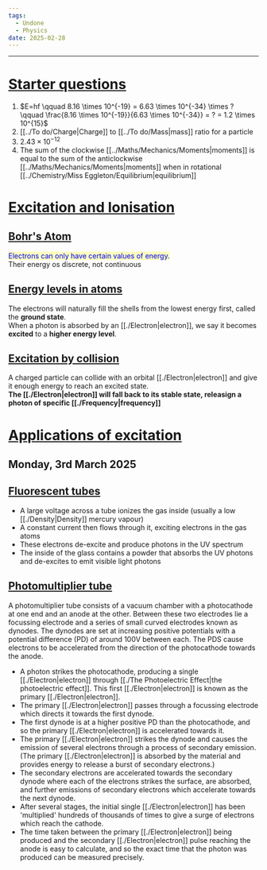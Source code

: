 ```yaml
---
tags:
  - Undone
  - Physics
date: 2025-02-28
---
```

---  
# <b><u>Starter questions</u></b>  
1. $E=hf \qquad 8.16 \times 10^{-19} = 6.63 \times 10^{-34} \times ? \qquad \frac{8.16 \times 10^{-19}}{6.63 \times 10^{-34}} = ? = 1.2 \times 10^{15}$  
2. [[../To do/Charge|Charge]] to [[../To do/Mass|mass]] ratio for a particle  
3. $2.43 \times 10^{-12}$  
4. The sum of the clockwise [[../Maths/Mechanics/Moments|moments]] is equal to the sum of the anticlockwise [[../Maths/Mechanics/Moments|moments]] when in rotational [[../Chemistry/Miss Eggleton/Equilibrium|equilibrium]]  
  
# <u><b>Excitation and Ionisation</b></u>  
## <u>Bohr's Atom</u>  
<span style="color: #0000F4; background-color: rgba(253,253,150,0.6);">Electrons can only have certain values of energy.</span>  
Their energy os discrete, not continuous  
  
## <u>Energy levels in atoms</u>  
The electrons will naturally fill the shells from the lowest energy first, called the <b>ground state</b>.  
When a photon is absorbed by an [[./Electron|electron]], we say it becomes <b>excited</b> to a <b>higher energy level</b>.  
  
## <u>Excitation by collision</u>  
A charged particle can collide with an orbital [[./Electron|electron]] and give it enough energy to reach an excited state.  
<b>The [[./Electron|electron]] will fall back to its stable state, releasign a photon of specific [[./Frequency|frequency]]</b>  
  
# <u><b>Applications of excitation</b></u>  
## Monday, 3rd March 2025  
  
## <u>Fluorescent tubes</u>  
- A large voltage across a tube ionizes the gas inside (usually a low [[./Density|Density]] mercury vapour)  
- A constant current then flows through it, exciting electrons in the gas atoms  
- These electrons de-excite and produce photons in the UV spectrum  
- The inside of the glass contains a powder that absorbs the UV photons and de-excites to emit visible light photons  
  
## <u>Photomultiplier tube</u>  
A photomultiplier tube consists of a vacuum chamber with a photocathode at one end and an anode at the other. Between these two electrodes lie a focussing electrode and a series of small curved electrodes known as dynodes. The dynodes are set at increasing positive potentials with a potential difference (PD) of around 100V between each. The PDS cause electrons to be accelerated from the direction of the photocathode towards the anode.  
  
- A photon strikes the photocathode, producing a single [[./Electron|electron]] through [[./The Photoelectric Effect|the photoelectric effect]]. This first [[./Electron|electron]] is known as the primary [[./Electron|electron]].  
- The primary [[./Electron|electron]] passes through a focussing electrode which directs it towards the first dynode.  
- The first dynode is at a higher positive PD than the photocathode, and so the primary [[./Electron|electron]] is accelerated towards it.  
- The primary [[./Electron|electron]] strikes the dynode and causes the emission of several electrons through a process of secondary emission. (The primary [[./Electron|electron]] is absorbed by the material and provides energy to release a burst of secondary electrons.)  
- The secondary electrons are accelerated towards the secondary dynode where each of the electrons strikes the surface, are absorbed, and further emissions of secondary electrons which accelerate towards the next dynode.  
- After several stages, the initial single [[./Electron|electron]] has been 'multiplied' hundreds of thousands of times to give a surge of electrons which reach the cathode.  
- The time taken between the primary [[./Electron|electron]] being produced and the secondary [[./Electron|electron]] pulse reaching the anode is easy to calculate, and so the exact time that the photon was produced can be measured precisely.  
  
